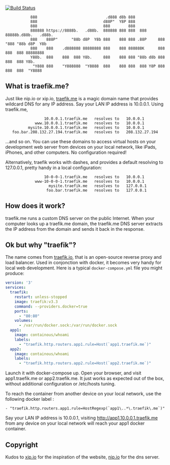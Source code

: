 [![Build Status](https://travis-ci.org/pyrou/traefik.me.svg?branch=master)](https://travis-ci.org/pyrou/traefik.me)

```
           888                              .d888 d8b 888
           888                             d88P"  Y8P 888
           888                             888        888
           888888 https://8888b.   .d88b.  888888 888 888  888     88888b.d88b.   .d88b.
           888    888P"      "88b d8P  Y8b 888    888 888 .88P     888 "888 "88b d8P  Y8b
           888    888    .d888888 88888888 888    888 888888K      888  888  888 88888888
           Y88b.  888    888  888 Y8b.     888    888 888 "88b d8b 888  888  888 Y8b.
            "Y888 888    "Y888888  "Y8888  888    888 888  888 Y8P 888  888  888  "Y8888
```

## What is traefik.me?
Just like nip.io or xip.io, [traefik.me](https://traefik.me) is a magic domain name that provides
wildcard DNS for any IP address. Say your LAN IP address is 10.0.0.1.
Using traefik.me,

```
                 10.0.0.1.traefik.me   resolves to   10.0.0.1
             www.10.0.0.1.traefik.me   resolves to   10.0.0.1
          mysite.10.0.0.1.traefik.me   resolves to   10.0.0.1
   foo.bar.208.132.27.194.traefik.me   resolves to   208.132.27.194
```
...and so on. You can use these domains to access virtual hosts on your
development web server from devices on your local network, like iPads, iPhones,
and other computers. No configuration required!

Alternatively, traefik works with dashes, and provides a default resolving to
127.0.0.1, pretty handy in a local configuration:

```
                 10-0-0-1.traefik.me   resolves to   10.0.0.1
             www-10-0-0-1.traefik.me   resolves to   10.0.0.1
                   mysite.traefik.me   resolves to   127.0.0.1
                  foo.bar.traefik.me   resolves to   127.0.0.1
```

## How does it work?

traefik.me runs a custom DNS server on the public Internet.
When your computer looks up a traefik.me domain, the traefik.me DNS server
extracts the IP address from the domain and sends it back in the response.

## Ok but why "traefik"?
The name comes from [traefik.io](http://traefik.io), that is an open-source reverse proxy and load
balancer. Used in conjonction with docker, it becomes very handy for local web
development. Here is a typical `docker-compose.yml` file you might produce:
```yml
version: '3'
services:
  traefik:
    restart: unless-stopped
    image: traefik:v3.3
    command: --providers.docker=true
    ports:
      - "80:80"
    volumes:
      - /var/run/docker.sock:/var/run/docker.sock
  app1:
    image: containous/whoami
    labels:
      - "traefik.http.routers.app1.rule=Host(`app1.traefik.me`)"
  app2:
    image: containous/whoami
    labels:
      - "traefik.http.routers.app2.rule=Host(`app2.traefik.me`)"
```

Launch it with docker-compose up. Open your browser, and visit app1.traefik.me
or app2.traefik.me. It just works as expected out of the box, without additional
configuration or /etc/hosts tuning.

To reach the container from another device on your local network, use the
following docker label :

    - "traefik.http.routers.app1.rule=HostRegexp(`app1\..*\.traefik\.me`)"

Say your LAN IP address is 10.0.0.1, visiting http://app1.10.0.0.1.traefik.me
from any device on your local network will reach your app1 docker container.

## Copyright
Kudos to [xip.io](https://xip.io) for the inspiration of the website, [nip.io](https://github.com/exentriquesolutions/nip.io) for the dns
server.
